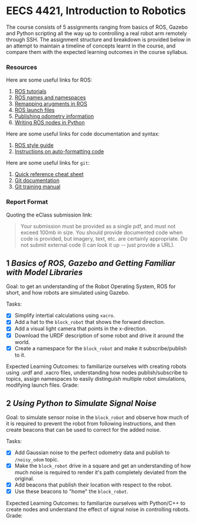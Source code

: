 # EECS 4421, Introduction to Robotics
The course consists of 5 assignments ranging from basics of ROS, Gazebo and Python scripting all the way up to controlling a real robot arm remotely through SSH. The assignment structure and breakdown is provided below in an attempt to maintain a timeline of concepts learnt in the course, and compare them with the expected learning outcomes in the course syllabus.

### Resources
Here are some useful links for ROS:
1. [ROS tutorials](http://wiki.ros.org/ROS/Tutorials)
1. [ROS names and namespaces](https://wiki.ros.org/Names)
1. [Remapping arugments in ROS](https://wiki.ros.org/Remapping%20Arguments)
1. [ROS launch files](http://wiki.ros.org/roslaunch/XML)
1. [Publishing odometry information](http://wiki.ros.org/navigation/Tutorials/RobotSetup/Odom)
1. [Writing ROS nodes in Python](http://wiki.ros.org/ROS/Tutorials/WritingServiceClient%28python%29) 

Here are some useful links for code documentation and syntax:
1. [ROS style guide](http://wiki.ros.org/StyleGuide)
1. [Instructions on auto-formatting code](https://github.com/davetcoleman/roscpp_code_format)

Here are some useful links for `git`:
1. [Quick reference cheat sheet](https://ndpsoftware.com/git-cheatsheet.html)
1. [Git documentation](https://git-scm.com/docs)
1. [Git training manual](https://githubtraining.github.io/training-manual/book.pdf)

### Report Format
Quoting the eClass submission link:
> Your submission must be provided as a single pdf, and must not exceed 100mb in size. 
> You should provide documented code when code is provided, but imagery, text, etc. are certainly appropriate. 
> Do not submit external code (I can look it up -- just provide a URL).

## 1 *Basics of ROS, Gazebo and Getting Familiar with Model Libraries*
Goal: to get an understanding of the Robot Operating System, ROS for short, and how robots are simulated using Gazebo.

Tasks:
- [x] Simplify intertial calculations using `xacro`.
- [x] Add a hat to the `block_robot` that shows the forward direction.
- [x] Add a visual light camera that points in the x-direction. 
- [x] Download the  URDF description of some robot and drive it around the world.
- [x] Create a namespace for the `block_robot` and make it subscribe/publish to it.

Expected Learning Outcomes: to familiarize ourselves with creating robots using .urdf and .xacro files, understanding how nodes publish/subscribe to topics, assign namespaces to easily distinguish multiple robot simulations, modifying launch files.
Grade:

## 2 *Using Python to Simulate Signal Noise*
Goal: to simulate sensor noise in the `block_robot` and observe how much of it is required to prevent the robot from following instructions, and then create beacons that can be used to correct for the added noise.

Tasks: 
- [x] Add Gaussian noise to the perfect odometry data and publish to `/noisy_odom` topic.
- [x] Make the `block_robot` drive in a square and get an understanding of how much noise is required to render it's path completely deviated from the original.
- [x] Add beacons that publish their location with respect to the robot. 
- [x] Use these beacons to "home" the `block_robot`. 

Expected Learning Outcomes: to familiarize ourselves with Python/C++ to create nodes and understand the effect of signal noise in controlling robots. Grade:
